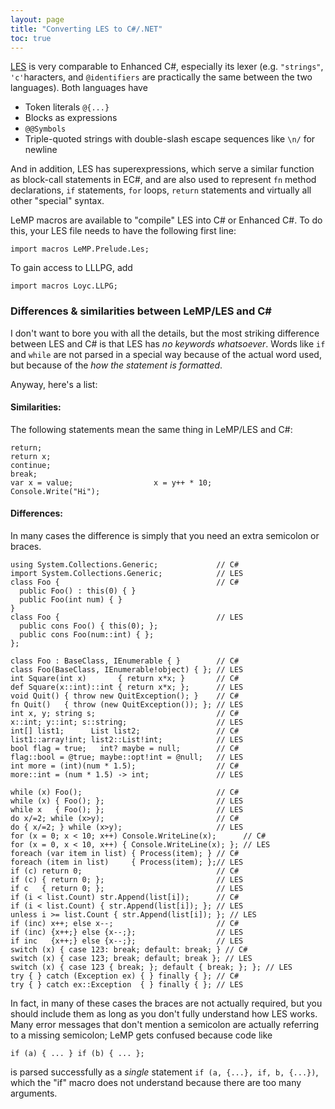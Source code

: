 ```yaml
---
layout: page
title: "Converting LES to C#/.NET"
toc: true
---
```


[LES](/les) is very comparable to Enhanced C#, especially its lexer (e.g. `"strings"`, `'c'`haracters, and `@identifiers` are practically the same between the two languages). Both languages have

* Token literals `@{...}`
* Blocks as expressions
* `@@Symbols`
* Triple-quoted strings with double-slash escape sequences like `\n/` for newline

And in addition, LES has superexpressions, which serve a similar function as block-call statements in EC#, and are also used to represent `fn` method declarations, `if` statements, `for` loops, `return` statements and virtually all other "special" syntax.

LeMP macros are available to "compile" LES into C# or Enhanced C#. To do this, your LES file needs to have the following first line:

    import macros LeMP.Prelude.Les;

To gain access to LLLPG, add
    
    import macros Loyc.LLPG;

### Differences & similarities between LeMP/LES and C#

I don't want to bore you with all the details, but the most striking difference between LES and C# is that LES has _no keywords whatsoever_.  Words like `if` and `while` are not parsed in a special way because of the actual word used, but because of the _how the statement is formatted_.

Anyway, here's a list:

#### Similarities:

The following statements mean the same thing in LeMP/LES and C#:

    return;
    return x;
    continue;
    break;
    var x = value;                  x = y++ * 10;                                   Console.Write("Hi");

#### Differences:

In many cases the difference is simply that you need an extra semicolon or braces.

    using System.Collections.Generic;             // C#
    import System.Collections.Generic;            // LES
    class Foo {                                   // C#
      public Foo() : this(0) { }
      public Foo(int num) { }
    }
    class Foo {                                   // LES
      public cons Foo() { this(0); };
      public cons Foo(num::int) { };
    };

    class Foo : BaseClass, IEnumerable { }        // C#
    class Foo(BaseClass, IEnumerable!object) { }; // LES
    int Square(int x)       { return x*x; }       // C#
    def Square(x::int)::int { return x*x; };      // LES
    void Quit() { throw new QuitException(); }    // C#
    fn Quit()   { throw (new QuitException()); }; // LES
    int x, y; string s;                           // C#
    x::int; y::int; s::string;                    // LES
    int[] list1;      List list2;                 // C#
    list1::array!int; list2::List!int;            // LES
    bool flag = true;   int? maybe = null;        // C#
    flag::bool = @true; maybe::opt!int = @null;   // LES
    int more = (int)(num * 1.5);                  // C#
    more::int = (num * 1.5) -> int;               // LES

    while (x) Foo();                              // C#
    while (x) { Foo(); };                         // LES
    while x   { Foo(); };                         // LES
    do x/=2; while (x>y);                         // C#
    do { x/=2; } while (x>y);                     // LES
    for (x = 0; x < 10; x++) Console.WriteLine(x);      // C#
    for (x = 0, x < 10, x++) { Console.WriteLine(x); }; // LES
    foreach (var item in list) { Process(item); } // C#
    foreach (item in list)     { Process(item); };// LES
    if (c) return 0;                              // C#
    if (c) { return 0; };                         // LES
    if c   { return 0; };                         // LES
    if (i < list.Count) str.Append(list[i]);      // C#
    if (i < list.Count) { str.Append(list[i]); }; // LES
    unless i >= list.Count { str.Append(list[i]); }; // LES
    if (inc) x++; else x--;                       // C#
    if (inc) {x++;} else {x--;};                  // LES
    if inc   {x++;} else {x--;};                  // LES
    switch (x) { case 123: break; default: break; } // C#
    switch (x) { case 123; break; default; break }; // LES
    switch (x) { case 123 { break; }; default { break; }; }; // LES
    try { } catch (Exception ex) { } finally { }; // C#
    try { } catch ex::Exception  { } finally { }; // LES

In fact, in many of these cases the braces are not actually required, but you should include them as long as you don't fully understand how LES works. Many error messages that don't mention  a semicolon are actually referring to a missing semicolon; LeMP gets confused because code like

    if (a) { ... } if (b) { ... };

is parsed successfully as a _single_ statement `if (a, {...}, if, b, {...})`, which the "if" macro does not understand because there are too many arguments.
